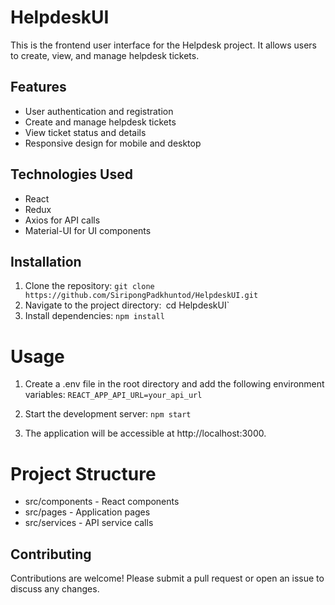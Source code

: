 # HelpdeskUI

This is the frontend user interface for the Helpdesk project. It allows users to create, view, and manage helpdesk tickets.

## Features

- User authentication and registration
- Create and manage helpdesk tickets
- View ticket status and details
- Responsive design for mobile and desktop

## Technologies Used

- React
- Redux
- Axios for API calls
- Material-UI for UI components

## Installation

1. Clone the repository:
   `git clone https://github.com/SiripongPadkhuntod/HelpdeskUI.git`
2. Navigate to the project directory:`
`cd HelpdeskUI`
3. Install dependencies:
`npm install`

# Usage
1. Create a .env file in the root directory and add the following environment variables:
`REACT_APP_API_URL=your_api_url`

2. Start the development server:
`npm start`

3. The application will be accessible at http://localhost:3000.

# Project Structure
- src/components - React components
- src/pages - Application pages
- src/services - API service calls

## Contributing
Contributions are welcome! Please submit a pull request or open an issue to discuss any changes.

